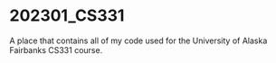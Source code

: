 # 202301_CS331
A place that contains all of my code used for the University of Alaska Fairbanks CS331 course.

